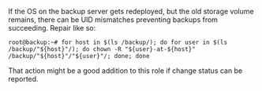 If the OS on the backup server gets redeployed, but the old storage volume remains, there can be UID mismatches preventing backups from succeeding.  Repair like so:

    root@backup:~# for host in $(ls /backup/); do for user in $(ls /backup/"${host}"/); do chown -R "${user}-at-${host}" /backup/"${host}"/"${user}"/; done; done

That action might be a good addition to this role if change status can be reported.
